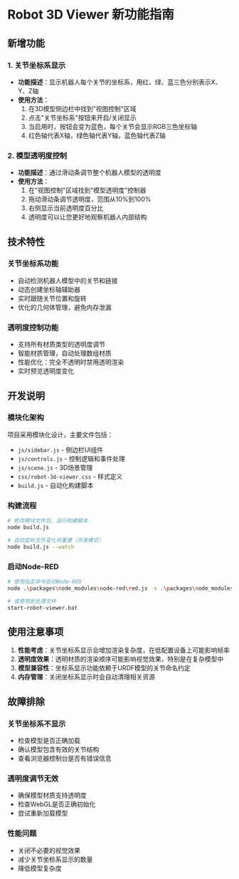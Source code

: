 # Robot 3D Viewer 新功能指南

## 新增功能

### 1. 关节坐标系显示

- **功能描述**：显示机器人每个关节的坐标系，用红、绿、蓝三色分别表示X、Y、Z轴
- **使用方法**：
  1. 在3D模型侧边栏中找到"视图控制"区域
  2. 点击"关节坐标系"按钮来开启/关闭显示
  3. 当启用时，按钮会变为蓝色，每个关节会显示RGB三色坐标轴
  4. 红色轴代表X轴，绿色轴代表Y轴，蓝色轴代表Z轴

### 2. 模型透明度控制

- **功能描述**：通过滑动条调节整个机器人模型的透明度
- **使用方法**：
  1. 在"视图控制"区域找到"模型透明度"控制器
  2. 拖动滑动条调节透明度，范围从10%到100%
  3. 右侧显示当前透明度百分比
  4. 透明度可以让您更好地观察机器人内部结构

## 技术特性

### 关节坐标系功能
- 自动检测机器人模型中的关节和链接
- 动态创建坐标轴辅助器
- 实时跟随关节位置和旋转
- 优化的几何体管理，避免内存泄漏

### 透明度控制功能
- 支持所有材质类型的透明度调节
- 智能材质管理，自动处理数组材质
- 性能优化：完全不透明时禁用透明渲染
- 实时预览透明度变化

## 开发说明

### 模块化架构
项目采用模块化设计，主要文件包括：
- `js/sidebar.js` - 侧边栏UI组件
- `js/controls.js` - 控制逻辑和事件处理
- `js/scene.js` - 3D场景管理
- `css/robot-3d-viewer.css` - 样式定义
- `build.js` - 自动化构建脚本

### 构建流程
```bash
# 修改模块文件后，运行构建脚本
node build.js

# 自动监听文件变化并重建（开发模式）
node build.js --watch
```

### 启动Node-RED
```bash
# 使用指定命令启动Node-RED
node .\packages\node_modules\node-red\red.js -s .\packages\node_modules\node-red\settings.js -u .\data\

# 或使用批处理文件
start-robot-viewer.bat
```

## 使用注意事项

1. **性能考虑**：关节坐标系显示会增加渲染复杂度，在低配置设备上可能影响帧率
2. **透明度效果**：透明材质的渲染顺序可能影响视觉效果，特别是在复杂模型中
3. **模型兼容性**：坐标系显示功能依赖于URDF模型的关节命名约定
4. **内存管理**：关闭坐标系显示时会自动清理相关资源

## 故障排除

### 关节坐标系不显示
- 检查模型是否正确加载
- 确认模型包含有效的关节结构
- 查看浏览器控制台是否有错误信息

### 透明度调节无效
- 确保模型材质支持透明度
- 检查WebGL是否正确初始化
- 尝试重新加载模型

### 性能问题
- 关闭不必要的视觉效果
- 减少关节坐标系显示的数量
- 降低模型复杂度